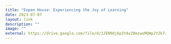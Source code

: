 ```yaml
---
title: "Eopen House: Experiencing the Joy of Learning"
date: 2023-07-07
layout: link
description: ""
image: ""
external: https://drive.google.com/file/d/1JEN98j6p3YAvZ8mzwxMQWpJY2k7zSibJ/view?usp=drive_link
---
```

